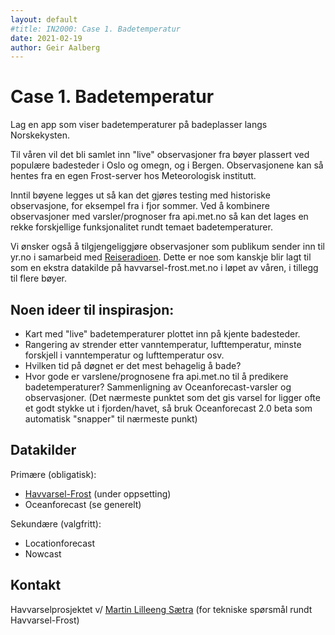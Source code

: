 ```yaml
---
layout: default
#title: IN2000: Case 1. Badetemperatur
date: 2021-02-19
author: Geir Aalberg
---
```


# Case 1. Badetemperatur

Lag en app som viser badetemperaturer på badeplasser langs Norskekysten.

Til våren vil det bli samlet inn "live" observasjoner fra bøyer plassert ved populære
badesteder i Oslo og omegn, og i Bergen. Observasjonene kan så hentes
fra en egen Frost-server hos Meteorologisk institutt.

Inntil bøyene legges ut så kan det gjøres testing med historiske observasjone,
for eksempel fra i fjor sommer. Ved å kombinere observasjoner med
varsler/prognoser fra api.met.no så kan det lages en rekke forskjellige
funksjonalitet rundt temaet badetemperaturer.

Vi ønsker også å tilgjengeliggjøre observasjoner som publikum sender
inn til yr.no i samarbeid med
[Reiseradioen](https://www.yr.no/nb/badetemperaturer​). Dette er noe som kanskje
blir lagt til som en ekstra datakilde på havvarsel-frost.met.no i løpet av
våren, i tillegg til flere bøyer.

## Noen ideer til inspirasjon:

 - Kart med "live" badetemperaturer plottet inn på kjente badesteder.
 - Rangering av strender etter vanntemperatur, lufttemperatur, minste forskjell i vanntemperatur og lufttemperatur osv.
 - Hvilken tid på døgnet er det mest behagelig å bade?
 - Hvor gode er varslene/prognosene fra api.met.no til å predikere
   badetemperaturer? Sammenligning av Oceanforecast-varsler og observasjoner. (Det nærmeste
   punktet som det gis varsel for ligger ofte et godt stykke ut i
   fjorden/havet, så bruk Oceanforecast 2.0 beta som automatisk "snapper" til nærmeste punkt)

## Datakilder

Primære (obligatisk):

- [Havvarsel-Frost](http://havvarsel-frost.met.no) (under oppsetting)
- Oceanforecast (se generelt)

Sekundære (valgfritt):

- Locationforecast
- Nowcast

## Kontakt

Havvarselprosjektet v/ [Martin Lilleeng Sætra](mailto:martinls@met.no) (for tekniske spørsmål rundt Havvarsel-Frost)

